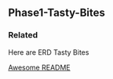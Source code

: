 ## Phase1-Tasty-Bites


### Related
Here are ERD Tasty Bites

[Awesome README](hhttps://dbdiagram.io/d/651ce7e4ffbf5169f0fc6957)